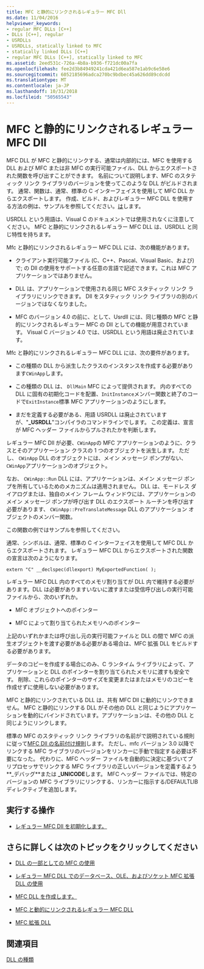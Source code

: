 ```yaml
---
title: MFC と静的にリンクされるレギュラー MFC Dll
ms.date: 11/04/2016
helpviewer_keywords:
- regular MFC DLLs [C++]
- DLLs [C++], regular
- USRDLLs
- USRDLLs, statically linked to MFC
- statically linked DLLs [C++]
- regular MFC DLLs [C++], statically linked to MFC
ms.assetid: 2eed531c-726a-4b8a-b936-f721dc00a7fa
ms.openlocfilehash: fee2d3b84949241cda421d6ea587e1ab9c6e58e6
ms.sourcegitcommit: 6052185696adca270bc9bdbec45a626dd89cdcdd
ms.translationtype: MT
ms.contentlocale: ja-JP
ms.lasthandoff: 10/31/2018
ms.locfileid: "50565543"
---
```

# <a name="regular-mfc-dlls-statically-linked-to-mfc"></a>MFC と静的にリンクされるレギュラー MFC Dll

MFC DLL が MFC と静的にリンクする、通常は内部的には、MFC を使用する DLL および MFC または非 MFC の実行可能ファイル、DLL からエクスポートされた関数を呼び出すことができます。 名前について説明します、MFC のスタティック リンク ライブラリのバージョンを使ってこのような DLL がビルドされます。 通常、関数は、通常、標準の C インターフェイスを使用して MFC DLL からエクスポートします。 作成、ビルド、およびレギュラー MFC DLL を使用する方法の例は、サンプルを参照してください。[は](https://github.com/Microsoft/VCSamples/tree/master/VC2010Samples/MFC/advanced/DllScreenCap)します。

USRDLL という用語は、Visual C のドキュメントでは使用されなくに注意してください。 MFC と静的にリンクされるレギュラー MFC DLL は、USRDLL と同じ特性を持ちます。

Mfc と静的にリンクされるレギュラー MFC DLL には、次の機能があります。

- クライアント実行可能ファイル (C、C++、Pascal、Visual Basic、および) で; の Dll の使用をサポートする任意の言語で記述できます。これは MFC アプリケーションではありません。

- DLL は、アプリケーションで使用される同じ MFC スタティック リンク ライブラリにリンクできます。 Dll をスタティック リンク ライブラリの別のバージョンではなくなりました。

- MFC のバージョン 4.0 の前に、として、Usrdll には、同じ種類の MFC と静的にリンクされるレギュラー MFC の Dll としての機能が用意されています。 Visual C バージョン 4.0 では、USRDLL という用語は廃止されています。

Mfc と静的にリンクされるレギュラー MFC DLL には、次の要件があります。

- この種類の DLL から派生したクラスのインスタンスを作成する必要があります`CWinApp`します。

- この種類の DLL は、 `DllMain` MFC によって提供されます。 内のすべての DLL に固有の初期化コードを配置、`InitInstance`メンバー関数と終了のコードで`ExitInstance`標準 MFC アプリケーションのようにします。

- まだを定義する必要がある、用語 USRDLL は廃止されていますが、"**_USRDLL**"コンパイラのコマンドラインでします。 この定義は、宣言が MFC ヘッダー ファイルからプルされたかを判断します。

レギュラー MFC Dll が必要、`CWinApp`の MFC アプリケーションのように、クラスとそのアプリケーション クラスの 1 つのオブジェクトを派生します。 ただし、 `CWinApp` DLL のオブジェクトには、メイン メッセージ ポンプがない、`CWinApp`アプリケーションのオブジェクト。

なお、 `CWinApp::Run` DLL には、アプリケーションは、メイン メッセージ ポンプを所有しているためのメカニズムは適用されません。 DLL は、モードレス ダイアログまたは、独自のメイン フレーム ウィンドウには、アプリケーションのメイン メッセージ ポンプが呼び出す DLL のエクスポート ルーチンを呼び出す必要があります、 `CWinApp::PreTranslateMessage` DLL のアプリケーション オブジェクトのメンバー関数。

この関数の例ではサンプルを参照してください。

通常、シンボルは、通常、標準の C インターフェイスを使用して MFC DLL からエクスポートされます。 レギュラー MFC DLL からエクスポートされた関数の宣言は次のようになります。

```
extern "C" __declspec(dllexport) MyExportedFunction( );
```

レギュラー MFC DLL 内のすべてのメモリ割り当てが DLL 内で維持する必要があります。DLL は必要がありますいないに渡すまたは受信呼び出しの実行可能ファイルから、次のいずれか。

- MFC オブジェクトへのポインター

- MFC によって割り当てられたメモリへのポインター

上記のいずれかまたは呼び出し元の実行可能ファイルと DLL の間で MFC の派生オブジェクトを渡す必要がある必要がある場合は、MFC 拡張 DLL をビルドする必要があります。

データのコピーを作成する場合にのみ、C ランタイム ライブラリによって、アプリケーションと DLL のポインターを割り当てられたメモリに渡すも安全です。 削除、これらのポインターのサイズを変更またはまたはメモリのコピーを作成せずに使用しない必要があります。

MFC と静的にリンクされている DLL は、共有 MFC Dll に動的にリンクできません。 MFC と静的にリンクする DLL がその他の DLL と同じようにアプリケーションを動的にバインドされています。アプリケーションは、その他の DLL と同じようにリンクします。

標準の MFC のスタティック リンク ライブラリの名前がで説明されている規則に従って[MFC Dll の名前付け規則](../mfc/mfc-library-versions.md#mfc-static-library-naming-conventions)します。 ただし、mfc バージョン 3.0 以降でリンクする MFC ライブラリのバージョンをリンカーに手動で指定する必要は不要になった。 代わりに、MFC ヘッダー ファイルを自動的に決定に基づいてプリプロセッサでリンクする MFC ライブラリの正しいバージョンを定義するよう**\_デバッグ**または **_UNICODE**します。 MFC ヘッダー ファイルでは、特定のバージョンの MFC ライブラリにリンクする、リンカーに指示する/DEFAULTLIB ディレクティブを追加します。

## <a name="what-do-you-want-to-do"></a>実行する操作

- [レギュラー MFC Dll を初期化します。](../build/run-time-library-behavior.md#initializing-regular-dlls)

## <a name="what-do-you-want-to-know-more-about"></a>さらに詳しくは次のトピックをクリックしてください

- [DLL の一部としての MFC の使用](../mfc/tn011-using-mfc-as-part-of-a-dll.md)

- [レギュラー MFC DLL でのデータベース、OLE、およびソケット MFC 拡張 DLL の使用](../build/using-database-ole-and-sockets-extension-dlls-in-regular-dlls.md)

- [MFC DLL を作成します。](../mfc/reference/mfc-dll-wizard.md)

- [MFC と動的にリンクされるレギュラー MFC DLL](../build/regular-dlls-dynamically-linked-to-mfc.md)

- [MFC 拡張 DLL](../build/extension-dlls-overview.md)

## <a name="see-also"></a>関連項目

[DLL の種類](../build/kinds-of-dlls.md)